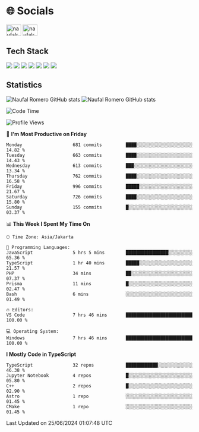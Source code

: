 <h1 align="">🌐 Socials</h1>
<p align="left">
<a href="https://linkedin.com/in/naufal-romero-putra-pratama-9ab816177/" target="blank"><img align="center" src="https://raw.githubusercontent.com/rahuldkjain/github-profile-readme-generator/master/src/images/icons/Social/linked-in-alt.svg" alt="naufalromero" height="30" width="40" /></a>
<a href="https://instagram.com/naufalromero" target="blank"><img align="center" src="https://raw.githubusercontent.com/rahuldkjain/github-profile-readme-generator/master/src/images/icons/Social/instagram.svg" alt="naufalromero" height="30" width="40" /></a>
</p>


<h2 align="">Tech Stack</h2>
<div align="">
  <img src="https://img.shields.io/badge/next.js-000000?style=for-the-badge&logo=nextdotjs&logoColor=white"/>
 <img src="https://img.shields.io/badge/typescript-%23007ACC.svg?style=for-the-badge&logo=typescript&logoColor=white"/>
 <img src="https://img.shields.io/badge/react-%2320232a.svg?style=for-the-badge&logo=react&logoColor=%2361DAFB"/>
 <img src="https://img.shields.io/badge/tailwindcss-%2338B2AC.svg?style=for-the-badge&logo=tailwind-css&logoColor=white"/>
 <img src="https://img.shields.io/badge/Prisma-3982CE?style=for-the-badge&logo=Prisma&logoColor=white"/>
 <img src="https://img.shields.io/badge/javascript-%23323330.svg?style=for-the-badge&logo=javascript&logoColor=%23F7DF1E"/>
 <img src="https://img.shields.io/badge/java-%23ED8B00.svg?style=for-the-badge&logo=openjdk&logoColor=white"/>
</div>


<h2 align="">Statistics</h2>
<div align="">
<img src="https://github-readme-stats-xi-nine-74.vercel.app/api?username=romves&show_icons=true&theme=tokyonight&include_all_commits=true&count_private=true" alt="Naufal Romero GitHub stats"/>
<img src="https://github-readme-stats-xi-nine-74.vercel.app/api/top-langs/?username=romves&theme=tokyonight&hide_border=false&include_all_commits=true&count_private=true&layout=compact" alt="Naufal Romero GitHub stats"/>
</div>

<!--START_SECTION:waka-->
![Code Time](http://img.shields.io/badge/Code%20Time-1%2C241%20hrs%2045%20mins-blue)

![Profile Views](http://img.shields.io/badge/Profile%20Views-0-blue)

📅 **I'm Most Productive on Friday** 

```text
Monday                   681 commits         ████░░░░░░░░░░░░░░░░░░░░░   14.82 % 
Tuesday                  663 commits         ████░░░░░░░░░░░░░░░░░░░░░   14.43 % 
Wednesday                613 commits         ███░░░░░░░░░░░░░░░░░░░░░░   13.34 % 
Thursday                 762 commits         ████░░░░░░░░░░░░░░░░░░░░░   16.58 % 
Friday                   996 commits         █████░░░░░░░░░░░░░░░░░░░░   21.67 % 
Saturday                 726 commits         ████░░░░░░░░░░░░░░░░░░░░░   15.80 % 
Sunday                   155 commits         █░░░░░░░░░░░░░░░░░░░░░░░░   03.37 % 
```


📊 **This Week I Spent My Time On** 

```text
🕑︎ Time Zone: Asia/Jakarta

💬 Programming Languages: 
JavaScript               5 hrs 5 mins        ████████████████░░░░░░░░░   65.36 % 
TypeScript               1 hr 40 mins        █████░░░░░░░░░░░░░░░░░░░░   21.57 % 
PHP                      34 mins             ██░░░░░░░░░░░░░░░░░░░░░░░   07.37 % 
Prisma                   11 mins             █░░░░░░░░░░░░░░░░░░░░░░░░   02.47 % 
Bash                     6 mins              ░░░░░░░░░░░░░░░░░░░░░░░░░   01.49 % 

🔥 Editors: 
VS Code                  7 hrs 46 mins       █████████████████████████   100.00 % 

💻 Operating System: 
Windows                  7 hrs 46 mins       █████████████████████████   100.00 % 
```

**I Mostly Code in TypeScript** 

```text
TypeScript               32 repos            ████████████░░░░░░░░░░░░░   46.38 % 
Jupyter Notebook         4 repos             █░░░░░░░░░░░░░░░░░░░░░░░░   05.80 % 
C++                      2 repos             █░░░░░░░░░░░░░░░░░░░░░░░░   02.90 % 
Astro                    1 repo              ░░░░░░░░░░░░░░░░░░░░░░░░░   01.45 % 
CMake                    1 repo              ░░░░░░░░░░░░░░░░░░░░░░░░░   01.45 % 
```




 Last Updated on 25/06/2024 01:07:48 UTC
<!--END_SECTION:waka-->
